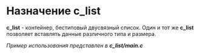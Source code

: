 # Назначение c_list
**c_list** - контейнер, бестиповый двусвязный список. Один и тот же **c_list** позволяет вставлять данные различного типа и размера.

*Пример использования представлен в* ***c_list/main.c***
